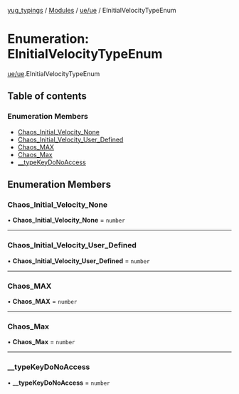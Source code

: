 [yug_typings](../README.md) / [Modules](../modules.md) / [ue/ue](../modules/ue_ue.md) / EInitialVelocityTypeEnum

# Enumeration: EInitialVelocityTypeEnum

[ue/ue](../modules/ue_ue.md).EInitialVelocityTypeEnum

## Table of contents

### Enumeration Members

- [Chaos\_Initial\_Velocity\_None](ue_ue.EInitialVelocityTypeEnum.md#chaos_initial_velocity_none)
- [Chaos\_Initial\_Velocity\_User\_Defined](ue_ue.EInitialVelocityTypeEnum.md#chaos_initial_velocity_user_defined)
- [Chaos\_MAX](ue_ue.EInitialVelocityTypeEnum.md#chaos_max)
- [Chaos\_Max](ue_ue.EInitialVelocityTypeEnum.md#chaos_max-1)
- [\_\_typeKeyDoNoAccess](ue_ue.EInitialVelocityTypeEnum.md#__typekeydonoaccess)

## Enumeration Members

### Chaos\_Initial\_Velocity\_None

• **Chaos\_Initial\_Velocity\_None** = `number`

___

### Chaos\_Initial\_Velocity\_User\_Defined

• **Chaos\_Initial\_Velocity\_User\_Defined** = `number`

___

### Chaos\_MAX

• **Chaos\_MAX** = `number`

___

### Chaos\_Max

• **Chaos\_Max** = `number`

___

### \_\_typeKeyDoNoAccess

• **\_\_typeKeyDoNoAccess** = `number`
